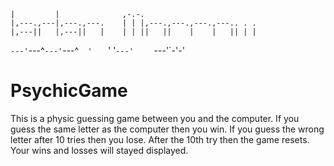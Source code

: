                                                            
    |         |              ,-.-.                         
    |,---.,---|,---.,---.    | | |,---.,---.,---.,---.. . .
    |,---||   |,---||   |    | | ||   ||    |    |   || | |
`---'`---^`---'`---^`   '    ` ' '`---'`    `    `---'`-'-'

# PsychicGame

This is a physic guessing game between you and the computer. If you guess the same letter as the computer then you win. If you guess the wrong letter after 10 tries then you lose. After the 10th try then the game resets. Your wins and losses will stayed displayed.
